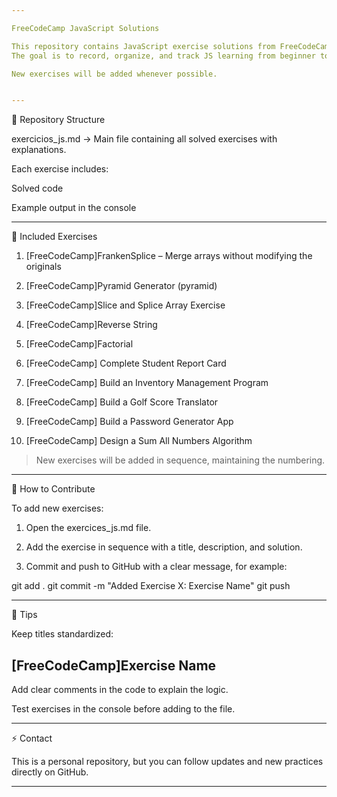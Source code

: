 ```yaml
---

FreeCodeCamp JavaScript Solutions

This repository contains JavaScript exercise solutions from FreeCodeCamp, along with personal practice exercises.
The goal is to record, organize, and track JS learning from beginner to advanced levels.

New exercises will be added whenever possible.


---
```


📂 Repository Structure

exercicios_js.md → Main file containing all solved exercises with explanations.

Each exercise includes:

Solved code

Example output in the console




---

📌 Included Exercises

1. [FreeCodeCamp]FrankenSplice – Merge arrays without modifying the originals


2. [FreeCodeCamp]Pyramid Generator (pyramid)


3. [FreeCodeCamp]Slice and Splice Array Exercise


4. [FreeCodeCamp]Reverse String


5. [FreeCodeCamp]Factorial


6. [FreeCodeCamp] Complete Student Report Card


7. [FreeCodeCamp] Build an Inventory Management Program


8. [FreeCodeCamp] Build a Golf Score Translator


9. [FreeCodeCamp] Build a Password Generator App


10. [FreeCodeCamp] Design a Sum All Numbers Algorithm

> New exercises will be added in sequence, maintaining the numbering.




---

📝 How to Contribute

To add new exercises:

1. Open the exercices_js.md file.


2. Add the exercise in sequence with a title, description, and solution.


3. Commit and push to GitHub with a clear message, for example:



git add .
git commit -m "Added Exercise X: Exercise Name"
git push


---

📖 Tips

Keep titles standardized:


## [FreeCodeCamp]Exercise Name

Add clear comments in the code to explain the logic.

Test exercises in the console before adding to the file.



---

⚡ Contact

This is a personal repository, but you can follow updates and new practices directly on GitHub.


---